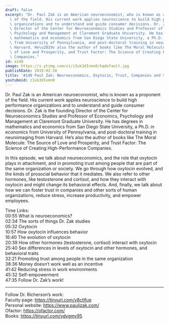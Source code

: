 ```yaml
---
draft: false
excerpt: "Dr. Paul Zak is an American neuroeconomist, who is known as a proponent\
  \ of the field. His current work applies neuroscience to build high performance\
  \ organizations and to understand and guide consumer decisions. Dr. Zak is the founding\
  \ Director of the Center for Neuroeconomics Studies and Professor of Economics,\
  \ Psychology and Management at Claremont Graduate University. He has degrees in\
  \ mathematics and economics from San Diego State University, a Ph.D. in economics\
  \ from University of Pennsylvania, and post-doctoral training in neuroimaging from\
  \ Harvard. He\u2019s also the author of books like The Moral Molecule: The Source\
  \ of Love and Prosperity, and Trust Factor: The Science of Creating High-Performance\
  \ Companies."
id: e140
image: https://i.ytimg.com/vi/zIuk3dIvmn0/hqdefault.jpg
publishDate: 2019-02-18
title: '#140 Paul Zak: Neuroeconomics, Oxytocin, Trust, Companies and Society'
youtubeid: zIuk3dIvmn0
---
```

Dr. Paul Zak is an American neuroeconomist, who is known as a proponent of the field. His current work applies neuroscience to build high performance organizations and to understand and guide consumer decisions. Dr. Zak is the founding Director of the Center for Neuroeconomics Studies and Professor of Economics, Psychology and Management at Claremont Graduate University. He has degrees in mathematics and economics from San Diego State University, a Ph.D. in economics from University of Pennsylvania, and post-doctoral training in neuroimaging from Harvard. He’s also the author of books like The Moral Molecule: The Source of Love and Prosperity, and Trust Factor: The Science of Creating High-Performance Companies.

In this episode, we talk about neuroeconomics, and the role that oxytocin plays in attachment, and in promoting trust among people that are part of the same organization or society. We go through how oxytocin evolved, and the kinds of prosocial behavior that it mediates. We also refer to other hormones, like testosterone and cortisol, and how they interact with oxytocin and might change its behavioral effects. And, finally, we talk about how we can foster trust in companies and other sorts of human organizations, reduce stress, increase productivity, and empower employees.

Time Links:  
00:55  What is neuroeconomics?  
02:34  The sorts of things Dr. Zak studies                          
05:32  Oxytocin              
10:57  How oxytocin influences behavior            
16:40  The evolution of oxytocin   
20:39  How other hormones (testosterone, cortisol) interact with oxytocin        
25:40  Sex differences in levels of oxytocin and other hormones, and behavioral traits         
32:21  Promoting trust among people in the same organization     
38:36  Money doesn’t work well as an incentive  
41:42  Reducing stress in work environments  
45:32  Self-empowerment   
47:35  Follow Dr. Zak’s work!

---

Follow Dr. Richerson’s work:  
Faculty page: https://tinyurl.com/y8ctlfue  
Personal website: https://www.pauljzak.com/  
Ofactor: https://ofactor.com/  
Books: https://tinyurl.com/ydygmv95
